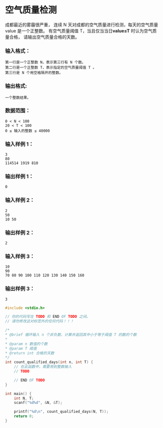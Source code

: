 # 空气质量检测

成都最近的雾霾很严重，
连续 N 天对成都的空气质量进行检测，每天的空气质量 value 是一个正整数。
有空气质量阈值 T，当且仅当当日**value≤T** 时认为空气质量合格，
请输出空气质量合格的天数。

### 输入格式：

```
第一行是一个正整数 N，表示第三行有 N 个数。
第二行是一个正整数 T，表示指定的空气质量阈值 T 。
第三行是 N 个用空格隔开的整数。
```

### 输出格式:

```
一个整数结果。
```

### 数据范围：

```
0 < N < 100
20 < T < 100
0 ≤ 输入的整数 ≤ 40000
```

### 输入样例 1：

```
3
80
114514 1919 810
```

### 输出样例 1：

```
0
```

### 输入样例 2：

```
2
50
10 50
```

### 输出样例 2：

```
2
```

### 输入样例 3：

```
10
90
70 80 90 100 110 120 130 140 150 160
```

### 输出样例 3：

```
3
```

```C
#include <stdio.h>

// 你的代码写在 TODO 和 END OF TODO 之间。
// 请勿修改这对标签外的任何代码！！！

/*
* @brief 循环输入 n 个非负数，计算并返回其中小于等于阈值 T 的数的个数
*
* @param n 数值的个数
* @param T 阈值
* @return int 合格的天数
*/
int count_qualified_days(int n, int T) {
    // 在此函数中，需要用到整数输入
    // TODO

    // END OF TODO
}

int main() {
    int N, T;
    scanf("%d%d", &N, &T);

    printf("%d\n", count_qualified_days(N, T));
    return 0;
}

```
